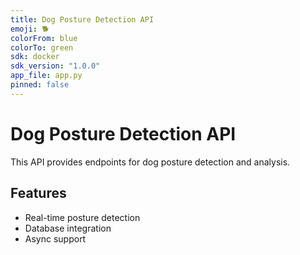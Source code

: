 ```yaml
---
title: Dog Posture Detection API
emoji: 🐕
colorFrom: blue
colorTo: green
sdk: docker
sdk_version: "1.0.0"
app_file: app.py
pinned: false
---
```


# Dog Posture Detection API

This API provides endpoints for dog posture detection and analysis.

## Features
- Real-time posture detection
- Database integration
- Async support
